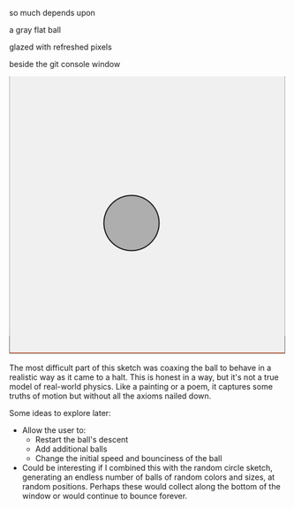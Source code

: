 so much depends
upon

a gray flat
ball

glazed with refreshed
pixels

beside the git console
window

![A bouncing ball](BouncingBall.gif)

The most difficult part of this sketch was coaxing the ball to behave in a realistic way as it came to a halt. This is honest in a way, but it's not a true model of real-world physics. Like a painting or a poem, it captures some truths of motion but without all the axioms nailed down.

Some ideas to explore later:

* Allow the user to:
    * Restart the ball's descent
	* Add additional balls
	* Change the initial speed and bounciness of the ball
* Could be interesting if I combined this with the random circle sketch, generating an endless number of balls of random colors and sizes, at random positions. Perhaps these would collect along the bottom of the window or would continue to bounce forever.
